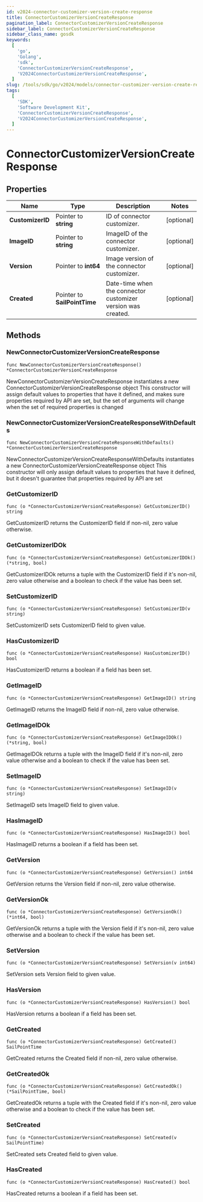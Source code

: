 ```yaml
---
id: v2024-connector-customizer-version-create-response
title: ConnectorCustomizerVersionCreateResponse
pagination_label: ConnectorCustomizerVersionCreateResponse
sidebar_label: ConnectorCustomizerVersionCreateResponse
sidebar_class_name: gosdk
keywords:
  [
    'go',
    'Golang',
    'sdk',
    'ConnectorCustomizerVersionCreateResponse',
    'V2024ConnectorCustomizerVersionCreateResponse',
  ]
slug: /tools/sdk/go/v2024/models/connector-customizer-version-create-response
tags:
  [
    'SDK',
    'Software Development Kit',
    'ConnectorCustomizerVersionCreateResponse',
    'V2024ConnectorCustomizerVersionCreateResponse',
  ]
---
```


# ConnectorCustomizerVersionCreateResponse

## Properties

| Name | Type | Description | Notes |
| --- | --- | --- | --- |
| **CustomizerID** | Pointer to **string** | ID of connector customizer. | [optional] |
| **ImageID** | Pointer to **string** | ImageID of the connector customizer. | [optional] |
| **Version** | Pointer to **int64** | Image version of the connector customizer. | [optional] |
| **Created** | Pointer to **SailPointTime** | Date-time when the connector customizer version was created. | [optional] |

## Methods

### NewConnectorCustomizerVersionCreateResponse

`func NewConnectorCustomizerVersionCreateResponse() *ConnectorCustomizerVersionCreateResponse`

NewConnectorCustomizerVersionCreateResponse instantiates a new ConnectorCustomizerVersionCreateResponse object This constructor will assign default values to properties that have it defined, and makes sure properties required by API are set, but the set of arguments will change when the set of required properties is changed

### NewConnectorCustomizerVersionCreateResponseWithDefaults

`func NewConnectorCustomizerVersionCreateResponseWithDefaults() *ConnectorCustomizerVersionCreateResponse`

NewConnectorCustomizerVersionCreateResponseWithDefaults instantiates a new ConnectorCustomizerVersionCreateResponse object This constructor will only assign default values to properties that have it defined, but it doesn't guarantee that properties required by API are set

### GetCustomizerID

`func (o *ConnectorCustomizerVersionCreateResponse) GetCustomizerID() string`

GetCustomizerID returns the CustomizerID field if non-nil, zero value otherwise.

### GetCustomizerIDOk

`func (o *ConnectorCustomizerVersionCreateResponse) GetCustomizerIDOk() (*string, bool)`

GetCustomizerIDOk returns a tuple with the CustomizerID field if it's non-nil, zero value otherwise and a boolean to check if the value has been set.

### SetCustomizerID

`func (o *ConnectorCustomizerVersionCreateResponse) SetCustomizerID(v string)`

SetCustomizerID sets CustomizerID field to given value.

### HasCustomizerID

`func (o *ConnectorCustomizerVersionCreateResponse) HasCustomizerID() bool`

HasCustomizerID returns a boolean if a field has been set.

### GetImageID

`func (o *ConnectorCustomizerVersionCreateResponse) GetImageID() string`

GetImageID returns the ImageID field if non-nil, zero value otherwise.

### GetImageIDOk

`func (o *ConnectorCustomizerVersionCreateResponse) GetImageIDOk() (*string, bool)`

GetImageIDOk returns a tuple with the ImageID field if it's non-nil, zero value otherwise and a boolean to check if the value has been set.

### SetImageID

`func (o *ConnectorCustomizerVersionCreateResponse) SetImageID(v string)`

SetImageID sets ImageID field to given value.

### HasImageID

`func (o *ConnectorCustomizerVersionCreateResponse) HasImageID() bool`

HasImageID returns a boolean if a field has been set.

### GetVersion

`func (o *ConnectorCustomizerVersionCreateResponse) GetVersion() int64`

GetVersion returns the Version field if non-nil, zero value otherwise.

### GetVersionOk

`func (o *ConnectorCustomizerVersionCreateResponse) GetVersionOk() (*int64, bool)`

GetVersionOk returns a tuple with the Version field if it's non-nil, zero value otherwise and a boolean to check if the value has been set.

### SetVersion

`func (o *ConnectorCustomizerVersionCreateResponse) SetVersion(v int64)`

SetVersion sets Version field to given value.

### HasVersion

`func (o *ConnectorCustomizerVersionCreateResponse) HasVersion() bool`

HasVersion returns a boolean if a field has been set.

### GetCreated

`func (o *ConnectorCustomizerVersionCreateResponse) GetCreated() SailPointTime`

GetCreated returns the Created field if non-nil, zero value otherwise.

### GetCreatedOk

`func (o *ConnectorCustomizerVersionCreateResponse) GetCreatedOk() (*SailPointTime, bool)`

GetCreatedOk returns a tuple with the Created field if it's non-nil, zero value otherwise and a boolean to check if the value has been set.

### SetCreated

`func (o *ConnectorCustomizerVersionCreateResponse) SetCreated(v SailPointTime)`

SetCreated sets Created field to given value.

### HasCreated

`func (o *ConnectorCustomizerVersionCreateResponse) HasCreated() bool`

HasCreated returns a boolean if a field has been set.
